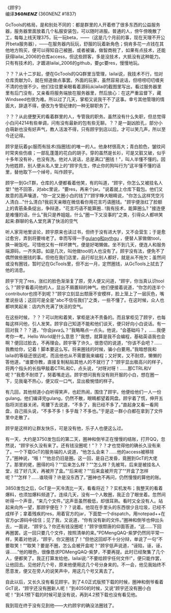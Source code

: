 《顾宇》   
编译𝟯𝟲𝟬𝙉𝙀𝙉𝙕 (360NENZ #1837)<!--，修正（？？？）-->

GcTools的格局，是和别处不同的：都是群里的人开着修了很多东西的公益服务器，服务器里面放着几个私服安装包，可以随时进服。普通的人，傍午傍晚散了工，每每上线天理375，玩一玩beta，——（这是几个月前的事，现在天理不开公开beta服务器），——在服务器内玩玩，舒服的玩着新角色；倘肯多花一点钱在其他地方购买，便可以得知自己被圈，或者被骗，做智商税了，如果有点技术，还能获得lailai_2006的仓库access，但这些顾客，多是没技术，大抵没有这种能力。只有有技术的，才踱进lailai_2006的github，要gc要res，慢慢地玩。

？？？从十二岁起，便在GcTools的QQ群里当管理，lailai说，我技术不行，怕对仓库贡献为0，就在频道做点事罢。外面的玩家，虽然容易说话，但唠唠叨叨缠夹不清的也很不少。他们往往要亲眼看着源码从lailai的截图里写出，看过服务器里里有后门没有，又亲看将服务端放在服务器里，然后放心：在这严重监督下，藏Windseed也很为难。所以过了几天，掌柜又说我干不了这事。幸亏其他管理的情面大，辞退不得，便改为专管纪律的一种无聊职务了。

？？？从此便整天的看着群里的人，专管我的职务。虽然没有什么失职，但总觉得小白问4214有些单调，问有没有最新的包有些无聊。？？是一副凶脸孔，部分小白萌新也没有好声气，教人活泼不得，只有顾宇到店以后，才可以笑几声，所以至今还记得。

顾宇是玩着gc服而有技术(指圈钱)的唯一的人。他身材很高大；青白脸色，皱纹间时常夹些伤痕；一部乱蓬蓬的花白的胡子。穿的虽然是长衫，可是又脏又破，似乎十多年没有补，也没有洗。他对人说话，总是满口"圈钱！"，叫人半懂不懂的。因为他姓顾，别人便从名人堂上的“顾宇先生，停止你的狗叫行为”这半懂不懂的话里，替他取下一个绰号，叫作顾宇。

顾宇一到GcT群，仓库的人便都看着他笑，有的叫道，“顾宇，你怎么又被挂名人堂! "他不回答，对abc里说，"要res，再来个jar。"说着就上仓库下载包。他们又故意的高声嚷道，“你一定又圈小白的钱了!”顾宇睁大眼睛说，"你怎么这样凭空污人清白..."什么清白?我前天亲眼在微信看你用花言巧语圈钱。"顾宇便涨红了脸额上的青筋条条绽出，争辩道，"花言巧语不能算圈.. !我有技术，能算圈么? "接连便是难懂的话，什么"我只是养姐姐，什么"圈一下又没事的"之类，引得众人都哄笑起来:群聊的名人堂充满了快活的空气

听人家背地里谈论，顾宇原来也读过书，但终于没有进大学，又不会营生；于是愈过愈穷，弄到将要啃老了。幸而写得一手[gulang和pythgu](https://github.com/360NENZ/gu) ，便替人家做做tool，换一碗饭吃。可惜他又有一样坏脾气，便是好喝懒做。坐不到几天，便连人和服务端源码，一齐失踪。如是几次，叫他做tool的人也没有了。顾宇没有法，便免不了偶然做些圈钱的事。但他在我们店里，品行却比别人都好，就是从不拖欠；虽然间或没有圈钱，暂时记在GcTools里，但不出一月，定然圈钱，从GcTools上拭去了他的消息。

顾宇下完了res，涨红的脸色渐渐复了原，旁人便又问道，“顾宇，你当真认识tool么？”顾宇看着问他的人，显出不屑置辩的神气。他们便接着说道，“你怎的连半个contributor也捞不到呢？”顾宇立刻显出颓唐不安模样，脸上笼上了一层灰色，嘴里说些话；这回可是全是"abc不信任我们"之类，一些不懂了。在这时候，众人也都哄笑起来：店内外充满了快活的空气。

在这些时候，？？？可以附和着笑，掌柜是决不责备的。而且掌柜见了顾宇，也每每这样问他，引人发笑。顾宇自己知道不能和他们谈天，便只好向小白说话。有一回对我？？？道，“你会java么？”我略略点一点头。他说，“会基础吗？，……我便考你一考。Hello World是什么意思？”我想，就算是我不会编程，基础英语我也会啊？便回过脸去，不再理会。顾宇等了许久，很恳切的说道，“你该不会吧？……我教给你，记着！脚本要这么写。将来圈钱的时候，骗小白要用。”我暗想我和lailai的等级还很远呢，而且他也从不需要我来编程；又好笑，又不耐烦，懒懒的答他道，“谁要你教，直接复制粘贴其他人的不就行了？”顾宇显出极高兴的样子，将两个指头的长指甲敲着CTRL和C，点头说，“对呀对呀！……那CTRL和V呢？”我愈不耐烦了，努着嘴走远。顾宇想问我有没有刚开服的小白，想在圈一下，见我毫不热心，便又叹一口气，显出极惋惜的样子。

有几回，其他频道小白听得笑声，也赶热闹，围住了顾宇。他便给他们一人一份gulang。他们编译完gulang，仍然不散，眼睛都望着网盘。顾宇着了慌，伸开五指将浏览器关闭，弯腰下去说道，“不多了，我已经不多了。”直起身又看一看网盘，自己摇头说，“不多不多！多乎哉？不多也。”于是这一群小白都在拿到了文件里中走散了。

顾宇是这样的让群友快乐，可是没有他，乐子人也便这么过。

有一天，大约是3750发包后的第二天，圈神和倒爷正在慢慢的结账，打开QQ，忽然说，“顾宇长久没有来了。还有钱没圈呢！”？？？才也觉得他的确长久没有来了。一个下载GcT的服务端的人说道，“他怎么会来？……他的access被移除了。”圈神说，“哦！”“他总仍旧是圈。这一回，是自己发昏，竟圈到GcT的大佬了。那里的佬，圈得的吗？”“后来怎么样？”“怎么样？先被骂，后来是被挂名人堂，挂了好几天，再被开了盒。”“后来呢？”“后来盒被开完了”“开盒了怎样呢？”“怎样？……谁晓得？许是没东西了。”圈神也不再问，仍然慢慢的算他的账。

3850发包之后，GcT是一天冷清比一天，看看将近？？实机发布；我整天的看着爆料，也须加爆料频道了。连续几天，没有一个人敢圈，我正合了眼坐着。忽然间听得一个声音，“来几个文件。”这声音虽然极低，却很耳熟。看时又全没有人。站起来向外一望，那顾宇便在？？？说着。他现在手里头的东西很少且垃圾，已经不成样子；拿着残疾的res，用着官方的jar，下面垫一个dispatch，用notepad++在官方gc源码中挂住；见了我，又说道，“你有没有新的文件。”圈神和倒爷也伸出头去，一面说，“顾宇么？你还有钱没圈呢！”顾宇很颓唐的仰面答道，“这……下回再圈罢。这一回只要几个文件，按照清单的来。”PDMengQAQ-紫梦仍然同平常一样，笑着对他说，“顾宇，你又圈钱了！”但他这回却不十分分辩，单说了一句“不要取笑！”“取笑？要是不圈，怎么会被开盒呢？”顾宇低声说道，“诬陷，诬，诬，诬......”他的眼色，很像恳求PDMengQAQ-紫梦，不要再提。此时已经聚集了几个人，便都笑了。我正打算发给他，lailai说:"不要给顾宇任何文件!"，便只能作罢，让他回去。见他好几个号，原来他便用这几个号分身来的。不一会，他见我始终不愿意发，便又在旁人的说笑声中，用这几个号又离去了。

自此以后，又长久没有看见顾宇。到了4.0正式版预下载的时候，圈神和倒爷看着GcT说，“顾宇还没有圈新人呢！”到4050的时候，又说“顾宇还没有圈小白呢！”到4.1预下载的时候可是没有说，再到4.2预下载也没有看见他。

我到现在终于没有见到他——大约顾宇的确没法圈钱了。